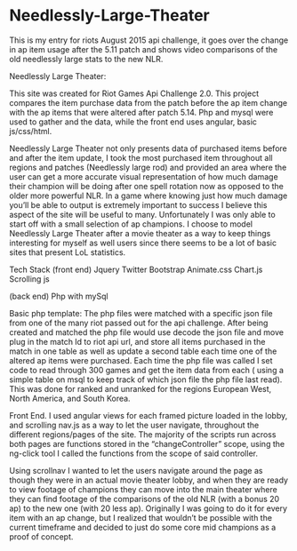 # Needlessly-Large-Theater
This is my entry for riots August 2015 api challenge, it goes over the change in ap item usage after the 5.11 patch and shows video comparisons of the old needlessly large stats to the new NLR.


Needlessly Large Theater:

This site was created for Riot Games Api Challenge 2.0. This project compares the item purchase data from the patch before the ap item change with the ap items that were altered after patch 5.14. Php and mysql were used to gather and the data, while the front end uses angular, basic js/css/html. 

Needlessly Large Theater not only presents data of purchased items before and after the item update, I took the most purchased item throughout all regions and patches (Needlessly large rod) and provided an area where the user can get a more accurate visual representation of how much damage their champion will be doing after one spell rotation now as opposed to the older more powerful NLR. In a game where knowing just how much damage you’ll be able to output is extremely important to success I believe this aspect of the site will be useful to many. Unfortunately I was only able to start off with a small selection of ap champions.
 I choose to model Needlessly Large Theater after a movie theater as a way to keep things interesting for myself as well users since there seems to be a lot of basic sites that present LoL statistics.

Tech Stack (front end)
Jquery
Twitter Bootstrap
Animate.css
Chart.js
Scrolling js

(back end)
Php with mySql

Basic php template:
	The php files were matched with a specific json file from one of the many riot passed out for the api challenge. After being created and matched the php file would use decode the json file and move plug in the match Id to riot api url, and store all items purchased in the match in one table as well as update a second table each time one of the altered ap items were purchased. Each time the php file was called I set code to read through 300 games and get the item data from each ( using a simple table on msql  to keep track of which json file the php file last read).  
This was done for ranked and unranked for the regions European West, North America, and South Korea.



Front End.
I used angular views for each framed picture loaded in the lobby, and scrolling nav.js as a way to let the user navigate, throughout the different regions/pages of the site. The majority of the scripts run across both pages are functions stored in the “changeController” scope, using the ng-click tool I called the functions from the scope of said controller. 
 
Using scrollnav I wanted to let the users navigate around the page as though they were in an actual movie theater lobby, and when they are ready to view footage of champions they can move into the main theater where they can find footage of the comparisons of the old NLR (with a bonus 20 ap) to the new one (with 20 less ap). Originally I was going to do it for every item with an ap change, but I realized that wouldn’t be possible with the current timeframe and decided to just do some core mid champions as a proof of concept. 
 
